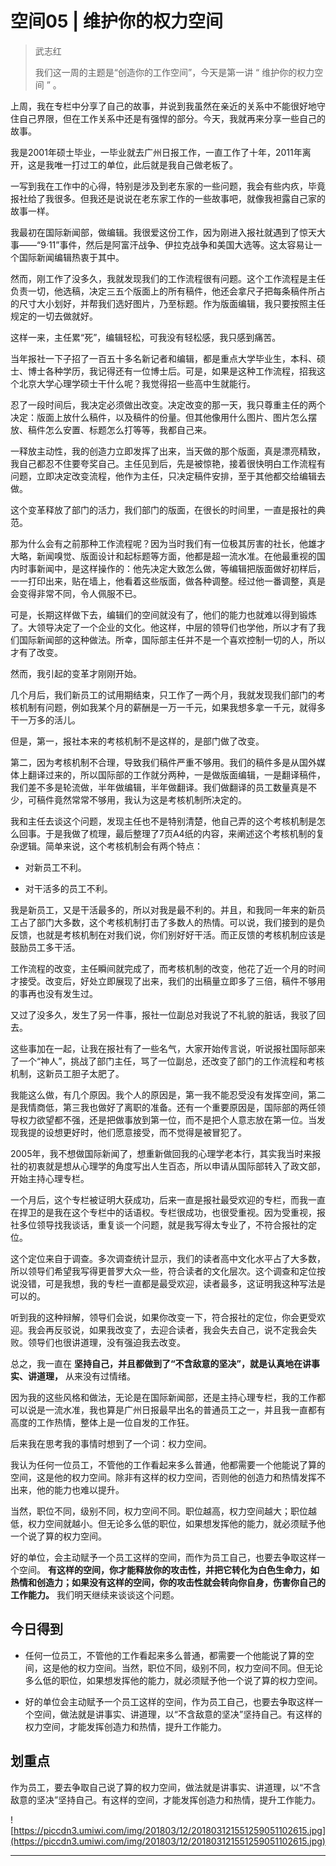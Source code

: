 # 空间05 | 维护你的权力空间

> 武志红
> 
> 我们这一周的主题是“创造你的工作空间”，今天是第一讲 “ 维护你的权力空间 ” 。

上周，我在专栏中分享了自己的故事，并说到我虽然在亲近的关系中不能很好地守住自己界限，但在工作关系中还是有强悍的部分。今天，我就再来分享一些自己的故事。

我是2001年硕士毕业，一毕业就去广州日报工作，一直工作了十年，2011年离开，这是我唯一打过工的单位，此后就是我自己做老板了。

一写到我在工作中的心得，特别是涉及到老东家的一些问题，我会有些内疚，毕竟报社给了我很多。但我还是说说在老东家工作的一些故事吧，就像我袒露自己家的故事一样。

我最初在国际新闻部，做编辑。我很爱这份工作，因为刚进入报社就遇到了惊天大事——“9·11”事件，然后是阿富汗战争、伊拉克战争和美国大选等。这太容易让一个国际新闻编辑热衷于其中。

然而，刚工作了没多久，我就发现我们的工作流程很有问题。这个工作流程是主任负责一切，他选稿，决定三五个版面上的所有稿件，他还会拿尺子把每条稿件所占的尺寸大小划好，并帮我们选好图片，乃至标题。作为版面编辑，我只要按照主任规定的一切去做就好。

这样一来，主任累“死”，编辑轻松，可我没有轻松感，我只感到痛苦。

当年报社一下子招了一百五十多名新记者和编辑，都是重点大学毕业生，本科、硕士、博士各种学历，我记得还有一位博士后。可是，如果是这种工作流程，招我这个北京大学心理学硕士干什么呢？我觉得招一些高中生就能行。

忍了一段时间后，我决定必须做出改变。决定改变的那一天，我只尊重主任的两个决定：版面上放什么稿件，以及稿件的份量。但其他像用什么图片、图片怎么摆放、稿件怎么安置、标题怎么打等等，我都自己来。

一释放主动性，我的创造力立即发挥了出来，当天做的那个版面，真是漂亮精致，我自己都忍不住要夸奖自己。主任见到后，先是被惊艳，接着很快明白工作流程有问题，立即决定改变流程，他作为主任，只决定稿件安排，至于其他都交给编辑去做。

这个变革释放了部门的活力，我们部门的版面，在很长的时间里，一直是报社的典范。

那为什么会有之前那种工作流程呢？因为当时我们有一位极其厉害的社长，他雄才大略，新闻嗅觉、版面设计和起标题等方面，他都是超一流水准。在他最重视的国内时事新闻中，是这样操作的：他先决定大致怎么做，等编辑把版面做好初样后，一一打印出来，贴在墙上，他看着这些版面，做各种调整。经过他一番调整，真是会变得非常不同，令人佩服不已。

可是，长期这样做下去，编辑们的空间就没有了，他们的能力也就难以得到锻炼了。大领导决定了一个企业的文化。他这样，中层的领导们也学他，所以才有了我们国际新闻部的这种做法。所幸，国际部主任并不是一个喜欢控制一切的人，所以才有了改变。

然而，我引起的变革才刚刚开始。

几个月后，我们新员工的试用期结束，只工作了一两个月，我就发现我们部门的考核机制有问题，例如我某个月的薪酬是一万一千元，如果我想多拿一千元，就得多干一万多的活儿。

但是，第一，报社本来的考核机制不是这样的，是部门做了改变。

第二，因为考核机制不合理，导致我们稿件严重不够用。我们的稿件多是从国外媒体上翻译过来的，所以国际部的工作就分两种，一是做版面编辑，一是翻译稿件，我们差不多是轮流做，半年做编辑，半年做翻译。我们做翻译的员工数量真是不少，可稿件竟然常常不够用，我认为这是考核机制所决定的。

我和主任去谈这个问题，发现主任也不是特别清楚，他自己弄的这个考核机制是怎么回事。于是我做了梳理，最后整理了7页A4纸的内容，来阐述这个考核机制的复杂逻辑。简单来说，这个考核机制会有两个特点：

* 对新员工不利。

* 对干活多的员工不利。

我是新员工，又是干活最多的，所以对我是最不利的。并且，和我同一年来的新员工占了部门大多数，这个考核机制打击了多数人的热情。可以说，我们接到的是负反馈，也就是考核机制在对我们说，你们别好好干活。而正反馈的考核机制应该是鼓励员工多干活。

工作流程的改变，主任瞬间就完成了，而考核机制的改变，他花了近一个月的时间才接受。改变后，好处立即展现了出来，我们的出稿量立即多了三倍，稿件不够用的事再也没有发生过。

又过了没多久，发生了另一件事，报社一位副总对我说了不礼貌的脏话，我驳了回去。

这些事加在一起，让我在报社有了一些名气，大家开始传言说，听说报社国际部来了一个“神人”，挑战了部门主任，骂了一位副总，还改变了部门的工作流程和考核机制，这新员工胆子太肥了。

我能这么做，有几个原因。我个人的原因是，第一我不能忍受没有发挥空间，第二是我情商低，第三我也做好了离职的准备。还有一个重要原因是，国际部的两任领导权力欲望都不强，还是把做事放到第一位，而不是把个人意志放在第一位。当发现我提的设想更好时，他们愿意接受，而不觉得是被冒犯了。

2005年，我不想做国际新闻了，想重新做回我的心理学老本行，其实我当时来报社的初衷就是想从心理学的角度写出人生百态，所以申请从国际部转入了政文部，开始主持心理专栏。

一个月后，这个专栏被证明大获成功，后来一直是报社最受欢迎的专栏，而我一直在捍卫的是我在这个专栏中的话语权。专栏很成功，也很受重视。因为受重视，报社多位领导找我谈话，重复谈一个问题，就是我写得太专业了，不符合报社的定位。

这个定位来自于调查。多次调查统计显示，我们的读者高中文化水平占了大多数，所以领导们希望我写得更普罗大众一些，符合读者的文化层次。这个调查和定位按说没错，可是我想，我的专栏一直都是最受欢迎，读者最多，这证明我这种写法是可以的。

听到我的这种辩解，领导们会说，如果你改变一下，符合报社的定位，你会更受欢迎。我会再反驳说，如果我改变了，去迎合读者，我会失去自己，说不定我会失败。领导们也很讲道理，没有强迫我去改变。

总之，我一直在 **坚持自己，并且都做到了“不含敌意的坚决”，就是认真地在讲事实、讲道理，** 从来没有过情绪。

因为我的这些风格和做法，无论是在国际新闻部，还是主持心理专栏，我的工作都可以说是一流水准，我也算是广州日报最早出名的普通员工之一，并且我一直都有高度的工作热情，整体上是一位自发的工作狂。

后来我在思考我的事情时想到了一个词：权力空间。

我认为任何一位员工，不管他的工作看起来多么普通，他都需要一个他能说了算的空间，这是他的权力空间。除非有这样的权力空间，否则他的创造力和热情发挥不出来，他的能力也难以提升。

当然，职位不同，级别不同，权力空间不同。职位越高，权力空间越大；职位越低，权力空间就越小。但无论多么低的职位，如果想发挥他的能力，就必须赋予他一个说了算的权力空间。

好的单位，会主动赋予一个员工这样的空间，而作为员工自己，也要去争取这样一个空间。 **有这样的空间，你才能释放你的攻击性，并把它转化为白色生命力，如热情和创造力；如果没有这样的空间，你的攻击性就会转向你自身，伤害你自己的工作能力。** 我们明天继续来谈谈这个问题。

## 今日得到

* 任何一位员工，不管他的工作看起来多么普通，都需要一个他能说了算的空间，这是他的权力空间。当然，职位不同，级别不同，权力空间不同。但无论多么低的职位，如果想发挥他的能力，就必须赋予他一个说了算的权力空间。

* 好的单位会主动赋予一个员工这样的空间，作为员工自己，也要去争取这样一个空间，做法就是讲事实、讲道理，以“不含敌意的坚决”坚持自己。有这样的权力空间，才能发挥创造力和热情，提升工作能力。

## 划重点

作为员工，要去争取自己说了算的权力空间，做法就是讲事实、讲道理，以“不含敌意的坚决”坚持自己。有这样的空间，才能发挥创造力和热情，提升工作能力。

![https://piccdn3.umiwi.com/img/201803/12/201803121551259051102615.jpg](https://piccdn3.umiwi.com/img/201803/12/201803121551259051102615.jpg)

---
